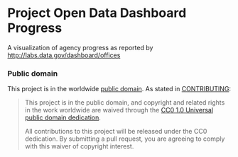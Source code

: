 # Project Open Data Dashboard Progress
A visualization of agency progress as reported by
http://labs.data.gov/dashboard/offices

### Public domain

This project is in the worldwide [public domain](LICENSE.md). As stated in [CONTRIBUTING](CONTRIBUTING.md):

> This project is in the public domain, and copyright and related rights in the work worldwide are waived through the [CC0 1.0 Universal public domain dedication](https://creativecommons.org/publicdomain/zero/1.0/).
>
> All contributions to this project will be released under the CC0 dedication. By submitting a pull request, you are agreeing to comply with this waiver of copyright interest.
